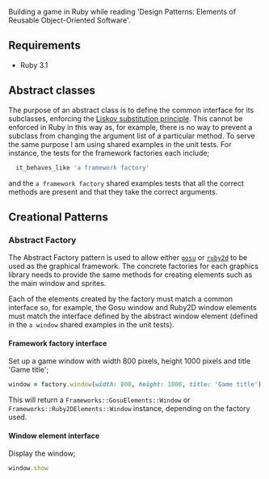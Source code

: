 Building a game in Ruby while reading 'Design Patterns: Elements of Reusable Object-Oriented Software'.

## Requirements

* Ruby 3.1

## Abstract classes

The purpose of an abstract class is to define the common interface for its subclasses, enforcing the
[Liskov substitution principle](https://en.wikipedia.org/wiki/Liskov_substitution_principle). This cannot be enforced in Ruby in this way as, for example, there is
no way to prevent a subclass from changing the argument list of a particular method. To serve the same purpose I am using shared examples in the unit tests. For
instance, the tests for the framework factories each include;

```ruby
  it_behaves_like 'a framework factory'
```

and the `a framework factory` shared examples tests that all the correct methods are present and that they take the correct arguments.

## Creational Patterns

### Abstract Factory

The Abstract Factory pattern is used to allow either [`gosu`](https://rubygems.org/gems/gosu) or [`ruby2d`](https://rubygems.org/gems/ruby2d) to be used as the
graphical framework. The concrete factories for each graphics library needs to provide the same methods for creating elements such as the main window and
sprites.

Each of the elements created by the factory must match a common interface so, for example, the Gosu window and Ruby2D window elements must match the interface
defined by the abstract window element (defined in the `a window` shared examples in the unit tests).

#### Framework factory interface

Set up a game window with width 800 pixels, height 1000 pixels and title 'Game title';

```ruby
window = factory.window(width: 800, height: 1000, title: 'Game title')
```

This will return a `Frameworks::GosuElements::Window` or `Frameworks::Ruby2DElements::Window` instance, depending on the factory used.

#### Window element interface

Display the window;

```ruby
window.show
```